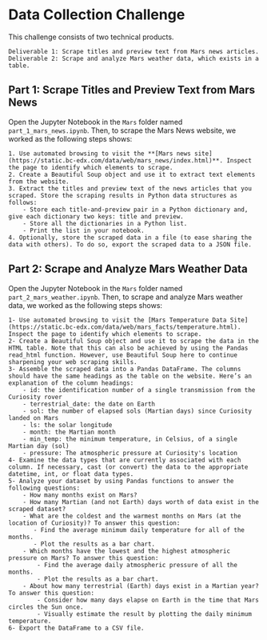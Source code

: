 # Data Collection Challenge

This challenge consists of two technical products. 

    Deliverable 1: Scrape titles and preview text from Mars news articles.
    Deliverable 2: Scrape and analyze Mars weather data, which exists in a table.

## Part 1: Scrape Titles and Preview Text from Mars News
Open the Jupyter Notebook in the `Mars` folder named `part_1_mars_news.ipynb`. Then, to scrape the Mars News website, we worked as the following steps shows:

    1. Use automated browsing to visit the **[Mars news site](https://static.bc-edx.com/data/web/mars_news/index.html)**. Inspect the page to identify which elements to scrape.
    2. Create a Beautiful Soup object and use it to extract text elements from the website.
    3. Extract the titles and preview text of the news articles that you scraped. Store the scraping results in Python data structures as follows:
        - Store each title-and-preview pair in a Python dictionary and, give each dictionary two keys: title and preview. 
        - Store all the dictionaries in a Python list.
        - Print the list in your notebook.
    4. Optionally, store the scraped data in a file (to ease sharing the data with others). To do so, export the scraped data to a JSON file. 

## Part 2: Scrape and Analyze Mars Weather Data
Open the Jupyter Notebook in the `Mars` folder named `part_2_mars_weather.ipynb`. Then, to scrape and analyze Mars weather data, we worked as the following steps shows:

    1- Use automated browsing to visit the [Mars Temperature Data Site](https://static.bc-edx.com/data/web/mars_facts/temperature.html). Inspect the page to identify which elements to scrape.
    2- Create a Beautiful Soup object and use it to scrape the data in the HTML table. Note that this can also be achieved by using the Pandas read_html function. However, use Beautiful Soup here to continue sharpening your web scraping skills.
    3- Assemble the scraped data into a Pandas DataFrame. The columns should have the same headings as the table on the website. Here’s an explanation of the column headings:
        - id: the identification number of a single transmission from the Curiosity rover
        - terrestrial_date: the date on Earth
        - sol: the number of elapsed sols (Martian days) since Curiosity landed on Mars
        - ls: the solar longitude
        - month: the Martian month
        - min_temp: the minimum temperature, in Celsius, of a single Martian day (sol)
        - pressure: The atmospheric pressure at Curiosity's location
    4- Examine the data types that are currently associated with each column. If necessary, cast (or convert) the data to the appropriate datetime, int, or float data types.
    5- Analyze your dataset by using Pandas functions to answer the following questions:
        - How many months exist on Mars?
        - How many Martian (and not Earth) days worth of data exist in the scraped dataset?
        - What are the coldest and the warmest months on Mars (at the location of Curiosity)? To answer this question:
           - Find the average minimum daily temperature for all of the months.
           - Plot the results as a bar chart.
        - Which months have the lowest and the highest atmospheric pressure on Mars? To answer this question:
            - Find the average daily atmospheric pressure of all the months.
            - Plot the results as a bar chart.
        - About how many terrestrial (Earth) days exist in a Martian year? To answer this question:
            - Consider how many days elapse on Earth in the time that Mars circles the Sun once.
            - Visually estimate the result by plotting the daily minimum temperature.
    6- Export the DataFrame to a CSV file.